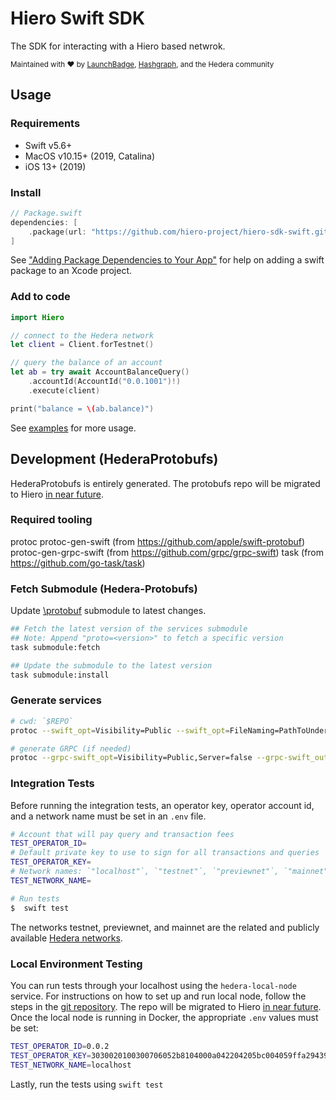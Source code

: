 # Hiero Swift SDK

The SDK for interacting with a Hiero based netwrok.

<sub>Maintained with ❤️ by <a href="https://launchbadge.com" target="_blank">LaunchBadge</a>, <a href="https://www.hashgraph.com/" target="_blank">Hashgraph</a>, and the Hedera community</sub>

## Usage

### Requirements

- Swift v5.6+
- MacOS v10.15+ (2019, Catalina)
- iOS 13+ (2019)

### Install

```swift
// Package.swift
dependencies: [
    .package(url: "https://github.com/hiero-project/hiero-sdk-swift.git", from: "1.0.0")
]
```

See ["Adding Package Dependencies to Your App"](https://developer.apple.com/documentation/swift_packages/adding_package_dependencies_to_your_app) for help on
adding a swift package to an Xcode project.

### Add to  code 

```swift
import Hiero

// connect to the Hedera network
let client = Client.forTestnet()

// query the balance of an account
let ab = try await AccountBalanceQuery()
    .accountId(AccountId("0.0.1001")!)
    .execute(client)

print("balance = \(ab.balance)")
```

See [examples](./Examples) for more usage.

## Development (HederaProtobufs)

HederaProtobufs is entirely generated. The protobufs repo will be migrated to Hiero [in near future](https://github.com/LFDT-Hiero/hiero/blob/main/transition.md).

### Required tooling

protoc
protoc-gen-swift (from https://github.com/apple/swift-protobuf)
protoc-gen-grpc-swift (from https://github.com/grpc/grpc-swift)
task (from https://github.com/go-task/task)

### Fetch Submodule (Hedera-Protobufs)

Update [\protobuf](https://github.com/hashgraph/hedera-protobufs) submodule to latest changes.
```bash
## Fetch the latest version of the services submodule
## Note: Append "proto=<version>" to fetch a specific version
task submodule:fetch 

## Update the submodule to the latest version
task submodule:install

```

### Generate services
```bash
# cwd: `$REPO`
protoc --swift_opt=Visibility=Public --swift_opt=FileNaming=PathToUnderscores --swift_out=./Sources/HederaProtobufs/Services --proto_path=./Sources/HederaProtobufs/Protos/services Sources/HederaProtobufs/Protos/services/*.proto

# generate GRPC (if needed)
protoc --grpc-swift_opt=Visibility=Public,Server=false --grpc-swift_out=./Sources/HederaProtobufs/Services --proto_path=./Sources/HederaProtobufs/Protos/services Sources/HederaProtobufs/HederaProtobufs/Protos/services/*.proto
```

###  Integration Tests

Before running the integration tests, an operator key, operator account id, and a network name must be set in an `.env` file. 

```bash
# Account that will pay query and transaction fees
TEST_OPERATOR_ID=
# Default private key to use to sign for all transactions and queries
TEST_OPERATOR_KEY=
# Network names: `"localhost"`, `"testnet"`, `"previewnet"`, `"mainnet"`
TEST_NETWORK_NAME=
```
```bash
# Run tests
$  swift test 
```

The networks testnet, previewnet, and mainnet are the related and publicly available [Hedera networks](https://docs.hedera.com/hedera/networks).

### Local Environment Testing

You can run tests through your localhost using the `hedera-local-node` service.
For instructions on how to set up and run local node, follow the steps in the [git repository](https://github.com/hashgraph/hedera-local-node).
The repo will be migrated to Hiero [in near future](https://github.com/LFDT-Hiero/hiero/blob/main/transition.md).
Once the local node is running in Docker, the appropriate `.env` values must be set:

```bash
TEST_OPERATOR_ID=0.0.2
TEST_OPERATOR_KEY=3030020100300706052b8104000a042204205bc004059ffa2943965d306f2c44d266255318b3775bacfec42a77ca83e998f2
TEST_NETWORK_NAME=localhost
```

Lastly, run the tests using `swift test`
